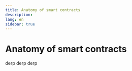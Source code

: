 ```yaml
---
title: Anatomy of smart contracts
description:
lang: en
sidebar: true
---
```


# Anatomy of smart contracts

derp derp derp
